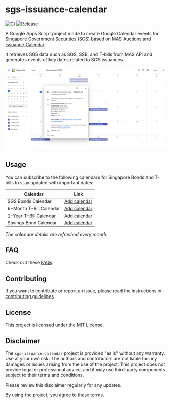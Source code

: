 # sgs-issuance-calendar

[![CI](https://github.com/ngshiheng/sgs-issuance-calendar/actions/workflows/ci.yml/badge.svg)](https://github.com/ngshiheng/sgs-issuance-calendar/actions/workflows/ci.yml)
[![Release](https://github.com/ngshiheng/sgs-issuance-calendar/actions/workflows/release.yml/badge.svg)](https://github.com/ngshiheng/sgs-issuance-calendar/actions/workflows/release.yml)

A Google Apps Script project made to create Google Calendar events for [Singapore Government Securities (SGS)](https://www.mas.gov.sg/bonds-and-bills) based on [MAS Auctions and Issuance Calendar](https://www.mas.gov.sg/bonds-and-bills/auctions-and-issuance-calendar).

It retrieves SGS data such as SGS, SSB, and T-bills from MAS API and generates events of key dates related to SGS issuances.

<p align="center">
  <img width=auto height=auto src="assets/example.png">
</p>

## Usage

You can subscribe to the following calendars for Singapore Bonds and T-bills to stay updated with important dates:

| Calendar                | Link                                                                                                                                                                                  |
| ----------------------- | ------------------------------------------------------------------------------------------------------------------------------------------------------------------------------------- |
| SGS Bonds Calendar      | [Add calendar](https://calendar.google.com/calendar/u/0?cid=MWU3MDlkZjY5OTlhOWNjOGIxYTJiYTRlMDQ5ZDBmZDM0ZTBhNjQ5OTRhNTU5MzRmYTMzMzk3NTM0NWE5YjAzMEBncm91cC5jYWxlbmRhci5nb29nbGUuY29t) |
| 6-Month T-Bill Calendar | [Add calendar](https://calendar.google.com/calendar/u/0?cid=NzFkNTAyMDBjMDA4OTNiZjAyOWIxYjVhZDdmMjM4OGZkODU0ODA3YzdlMWJmYTFiM2E0OWI5MTNkNjAzMDUwYUBncm91cC5jYWxlbmRhci5nb29nbGUuY29t) |
| 1-Year T-Bill Calendar  | [Add calendar](https://calendar.google.com/calendar/u/0?cid=NDcxNzZkMTIwZWZiM2M4OTM1OTIxZTgxNmM3YzUzMGY4N2ExNmM0NThjNGFiYTQyZjljZWRkNTE4NWZmNDgzM0Bncm91cC5jYWxlbmRhci5nb29nbGUuY29t) |
| Savings Bond Calendar   | [Add calendar](https://calendar.google.com/calendar/u/0?cid=NDY1MjEwOGViZTU5YjAyZmE3MTdkNmM3NzU5MmNkZjcyNmJlNDgwM2NlM2M2ZmJhOTM5ZGY5ZTI3Nzg3YTY3NEBncm91cC5jYWxlbmRhci5nb29nbGUuY29t) |

_The calendar details are refreshed every month._

## FAQ

Check out these [FAQs](docs/FAQ.md).

## Contributing

If you want to contribute or report an issue, please read the instructions in [contributing guidelines](docs/CONTRIBUTING.md).

## License

This project is licensed under the [MIT License](LICENSE).

## Disclaimer

The `sgs-issuance-calendar` project is provided "as is" without any warranty. Use at your own risk. The authors and contributors are not liable for any damages or issues arising from the use of the project. This project does not provide legal or professional advice, and it may use third-party components subject to their terms and conditions.

Please review this disclaimer regularly for any updates.

By using the project, you agree to these terms.
